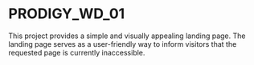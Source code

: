 # PRODIGY_WD_01
This project provides a simple and visually appealing landing page. The landing page serves as a user-friendly way to inform visitors that the requested page is currently inaccessible.

